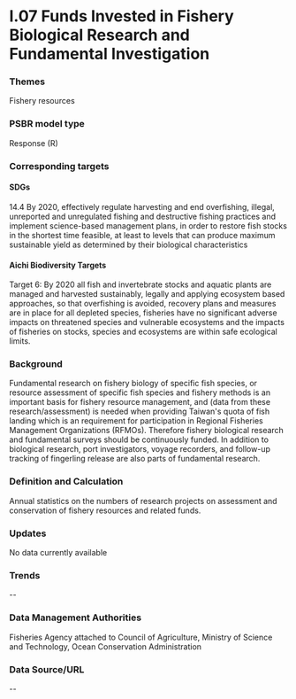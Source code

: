 # I.07 Funds Invested in Fishery Biological Research and Fundamental Investigation

<script type="text/javascript" src="http://cdn.mathjax.org/mathjax/latest/MathJax.js?config=TeX-AMS-MML_HTMLorMML"></script>

### Themes
Fishery resources
### PSBR model type
Response (R)
### Corresponding targets
#### SDGs
14.4 By 2020, effectively regulate harvesting and end overfishing, illegal, unreported and unregulated fishing and destructive fishing practices and implement science-based management plans, in order to restore fish stocks in the shortest time feasible, at least to levels that can produce maximum sustainable yield as determined by their biological characteristics
#### Aichi Biodiversity Targets
Target 6: By 2020 all fish and invertebrate stocks and aquatic plants are managed and harvested sustainably, legally and applying ecosystem based approaches, so that overfishing is avoided, recovery plans and measures are in place for all depleted species, fisheries have no significant adverse impacts on threatened species and vulnerable ecosystems and the impacts of fisheries on stocks, species and ecosystems are within safe ecological limits.
### Background
Fundamental research on fishery biology of specific fish species, or resource assessment of specific fish species and fishery methods is an important basis for fishery resource management, and (data from these research/assessment) is needed when providing Taiwan's quota of fish landing which is an requirement for participation in Regional Fisheries Management Organizations (RFMOs). Therefore fishery biological research and fundamental surveys should be continuously funded. In addition to biological research, port investigators, voyage recorders, and follow-up tracking of fingerling release are also parts of fundamental research.
### Definition and Calculation
Annual statistics on the numbers of research projects on assessment and conservation of fishery resources and related funds.
### Updates
No data currently available
### Trends
--
### Data Management Authorities
Fisheries Agency attached to Council of Agriculture, Ministry of Science and Technology, Ocean Conservation Administration
### Data Source/URL
--
